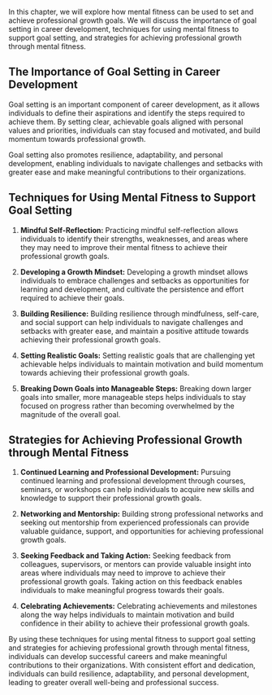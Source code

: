 
In this chapter, we will explore how mental fitness can be used to set and achieve professional growth goals. We will discuss the importance of goal setting in career development, techniques for using mental fitness to support goal setting, and strategies for achieving professional growth through mental fitness.

The Importance of Goal Setting in Career Development
----------------------------------------------------

Goal setting is an important component of career development, as it allows individuals to define their aspirations and identify the steps required to achieve them. By setting clear, achievable goals aligned with personal values and priorities, individuals can stay focused and motivated, and build momentum towards professional growth.

Goal setting also promotes resilience, adaptability, and personal development, enabling individuals to navigate challenges and setbacks with greater ease and make meaningful contributions to their organizations.

Techniques for Using Mental Fitness to Support Goal Setting
-----------------------------------------------------------

1. **Mindful Self-Reflection:** Practicing mindful self-reflection allows individuals to identify their strengths, weaknesses, and areas where they may need to improve their mental fitness to achieve their professional growth goals.

2. **Developing a Growth Mindset:** Developing a growth mindset allows individuals to embrace challenges and setbacks as opportunities for learning and development, and cultivate the persistence and effort required to achieve their goals.

3. **Building Resilience:** Building resilience through mindfulness, self-care, and social support can help individuals to navigate challenges and setbacks with greater ease, and maintain a positive attitude towards achieving their professional growth goals.

4. **Setting Realistic Goals:** Setting realistic goals that are challenging yet achievable helps individuals to maintain motivation and build momentum towards achieving their professional growth goals.

5. **Breaking Down Goals into Manageable Steps:** Breaking down larger goals into smaller, more manageable steps helps individuals to stay focused on progress rather than becoming overwhelmed by the magnitude of the overall goal.

Strategies for Achieving Professional Growth through Mental Fitness
-------------------------------------------------------------------

1. **Continued Learning and Professional Development:** Pursuing continued learning and professional development through courses, seminars, or workshops can help individuals to acquire new skills and knowledge to support their professional growth goals.

2. **Networking and Mentorship:** Building strong professional networks and seeking out mentorship from experienced professionals can provide valuable guidance, support, and opportunities for achieving professional growth goals.

3. **Seeking Feedback and Taking Action:** Seeking feedback from colleagues, supervisors, or mentors can provide valuable insight into areas where individuals may need to improve to achieve their professional growth goals. Taking action on this feedback enables individuals to make meaningful progress towards their goals.

4. **Celebrating Achievements:** Celebrating achievements and milestones along the way helps individuals to maintain motivation and build confidence in their ability to achieve their professional growth goals.

By using these techniques for using mental fitness to support goal setting and strategies for achieving professional growth through mental fitness, individuals can develop successful careers and make meaningful contributions to their organizations. With consistent effort and dedication, individuals can build resilience, adaptability, and personal development, leading to greater overall well-being and professional success.
